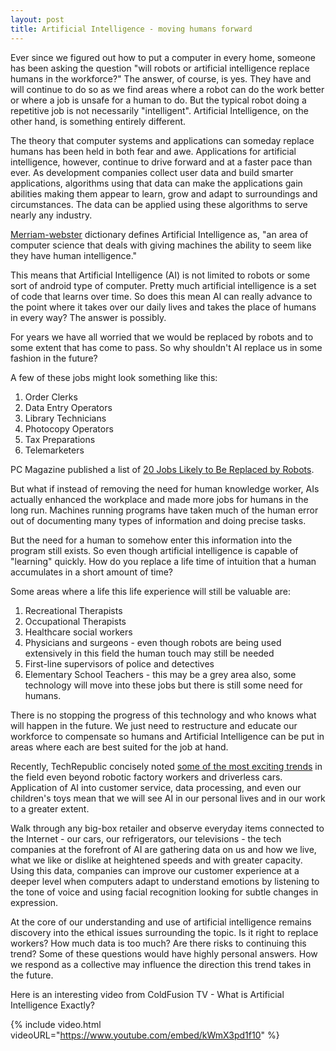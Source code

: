 ```yaml
---
layout: post
title: Artificial Intelligence - moving humans forward
---
```


Ever since we figured out how to put a computer in every home, someone has been asking the question "will robots or artificial intelligence replace humans in the workforce?" The answer, of course, is yes. They have and will continue to do so as we find areas where a robot can do the work better or where a job is unsafe for a human to do. But the typical robot doing a repetitive job is not necessarily "intelligent". Artificial Intelligence, on the other hand, is something entirely different.

The theory that computer systems and applications can someday replace humans has been held in both fear and awe. Applications for artificial intelligence, however, continue to drive forward and at a faster pace than ever. As development companies collect user data and build smarter applications, algorithms using that data can make the applications gain abilities making them appear to learn, grow and adapt to surroundings and circumstances. The data can be applied using these algorithms to serve nearly any industry. 

<a href="http://www.merriam-webster.com/dictionary/artificial%20intelligence">Merriam-webster</a> dictionary defines Artificial Intelligence as, "an area of computer science that deals with giving machines the ability to seem like they have human intelligence."

This means that Artificial Intelligence (AI) is not limited to robots or some sort of android type of computer. Pretty much artificial intelligence is a set of code that learns over time. So does this mean AI can really advance to the point where it takes over our daily lives and takes the place of humans in every way? The answer is possibly.

For years we have all worried that we would be replaced by robots and to some extent that has come to pass. So why shouldn't AI replace us in some fashion in the future?

A few of these jobs might look something like this:

1. Order Clerks
1. Data Entry Operators
1. Library Technicians
1. Photocopy Operators
1. Tax Preparations
1. Telemarketers

PC Magazine published a list of <a href="http://www.pcmag.com/article2/0,2817,2459986,00.asp">20 Jobs Likely to Be Replaced by Robots</a>.

But what if instead of removing the need for human knowledge worker, AIs actually enhanced the workplace and made more jobs for humans in the long run. Machines running programs have taken much of the human error out of documenting many types of information and doing precise tasks.

But the need for a human to somehow enter this information into the program still exists. So even though artificial intelligence is capable of "learning" quickly. How do you replace a life time of intuition that a human accumulates in a short amount of time?

Some areas where a life this life experience will still be valuable are:

1. Recreational Therapists
1. Occupational Therapists
1. Healthcare social workers
1. Physicians and surgeons - even though robots are being used extensively in this field the human touch may still be needed
1. First-line supervisors of police and detectives
1. Elementary School Teachers - this may be a grey area also, some technology will move into these jobs but there is still some need for humans.

There is no stopping the progress of this technology and who knows what will happen in the future. We just need to restructure and educate our workforce to compensate so humans and Artificial Intelligence can be put in areas where each are best suited for the job at hand.

Recently, TechRepublic concisely noted <a href="http://www.techrepublic.com/article/7-trends-for-artificial-intelligence-in-2016-like-2015-on-steroids/">some of the most exciting trends</a> in the field even beyond robotic factory workers and driverless cars. Application of AI into customer service, data processing, and even our children's toys mean that we will see AI in our personal lives and in our work to a greater extent. 

Walk through any big-box retailer and observe everyday items connected to the Internet - our cars, our refrigerators, our televisions - the tech companies at the forefront of AI are gathering data on us and how we live, what we like or dislike at heightened speeds and with greater capacity. Using this data, companies can improve our customer experience at a deeper level when computers adapt to understand emotions by listening to the tone of voice and using facial recognition looking for subtle changes in expression.

At the core of our understanding and use of artificial intelligence remains discovery into the ethical issues surrounding the topic. Is it right to replace workers? How much data is too much? Are there risks to continuing this trend? Some of these questions would have highly personal answers. How we respond as a collective may influence the direction this trend takes in the future.

Here is an interesting video from ColdFusion TV - What is Artificial Intelligence Exactly?

{% include video.html videoURL="https://www.youtube.com/embed/kWmX3pd1f10" %}